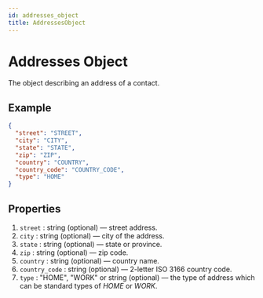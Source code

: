 ```yaml
---
id: addresses_object
title: AddressesObject
---
```


# Addresses Object
The object describing an address of a contact.

## Example
```json
{
  "street": "STREET",
  "city": "CITY",
  "state": "STATE",
  "zip": "ZIP",
  "country": "COUNTRY",
  "country_code": "COUNTRY_CODE",
  "type": "HOME"
}
```

## Properties
1. `street` : string (optional) — street address.
2. `city` : string (optional) — city of the address.
3. `state` : string (optional) — state or province.
4. `zip` : string (optional) — zip code.
5. `country` : string (optional) — country name.
6. `country_code` : string (optional) — 2-letter ISO 3166 country code.
7. `type` : "HOME", "WORK" or string (optional) — the type of address which can be standard types of *HOME* or *WORK*.
